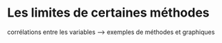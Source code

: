 # Les limites de certaines méthodes

corrélations entre les variables
--> exemples de méthodes et graphiques
